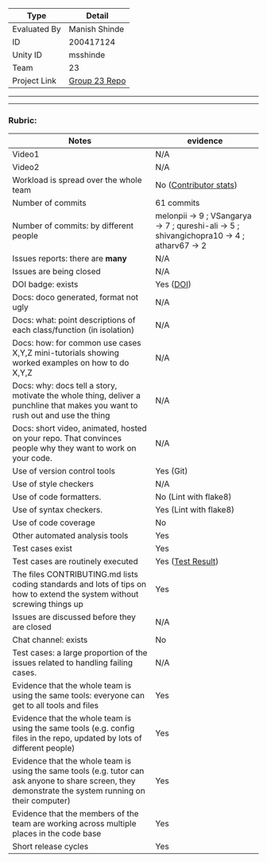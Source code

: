 |Type| Detail|
|--------|-------|
| Evaluated By | Manish Shinde |
| ID | 200417124 |
| Unity ID | msshinde |
| Team | 23 |
| Project Link | [Group 23 Repo](https://github.com/VSangarya/SE22-group23-HW1/tree/hw2) |

******
******

### Rubric:

|Notes|evidence|
|-----|---------|
|Video1| N/A | 
|Video2| N/A | 
|Workload is spread over the whole team | No ([Contributor stats](https://github.com/VSangarya/SE22-group23-HW1/graphs/contributors)) |
|Number of commits| 61 commits |
|Number of commits: by different people| melonpii -> 9 ; VSangarya -> 7 ; qureshi-ali -> 5 ; shivangichopra10 -> 4 ; atharv67 -> 2 |
|Issues reports: there are **many**| N/A |
|Issues are being closed| N/A |
|DOI badge: exists| Yes ([DOI](https://https://zenodo.org/record/7033592#.YzOCkezMKgZ)) |
|Docs: doco generated, format not ugly | N/A |
|Docs: what: point descriptions of each class/function (in isolation) | N/A |
|Docs: how: for common use cases X,Y,Z mini-tutorials showing worked examples on how to do X,Y,Z| N/A | 
|Docs: why: docs tell a story, motivate the whole thing, deliver a punchline that makes you want to rush out and use the thing| N/A |
|Docs: short video, animated, hosted on your repo. That convinces people why they want to work on your code.| N/A |
|Use of version control tools| Yes (Git) |
|Use of style checkers | N/A |
|Use of code formatters. | No (Lint with flake8) |
|Use of syntax checkers. | Yes (Lint with flake8) |
|Use of code coverage | No |
|Other automated analysis tools| Yes |
|Test cases exist| Yes |
|Test cases are routinely executed| Yes ([Test Result](https://github.com/VSangarya/SE22-group23-HW1/blob/main/.github/workflows/build.yml))|
|The files CONTRIBUTING.md lists coding standards and lots of tips on how to extend the system without screwing things up| Yes |
|Issues are discussed before they are closed| N/A |
|Chat channel: exists| No |
|Test cases: a large proportion of the issues related to handling failing cases.| N/A |
|Evidence that the whole team is using the same tools: everyone can get to all tools and files| Yes |
|Evidence that the whole team is using the same tools (e.g. config files in the repo, updated by lots of different people)| Yes |
|Evidence that the whole team is using the same tools (e.g. tutor can ask anyone to share screen, they demonstrate the system running on their computer)| Yes |
|Evidence that the members of the team are working across multiple places in the code base| Yes |
|Short release cycles | Yes |